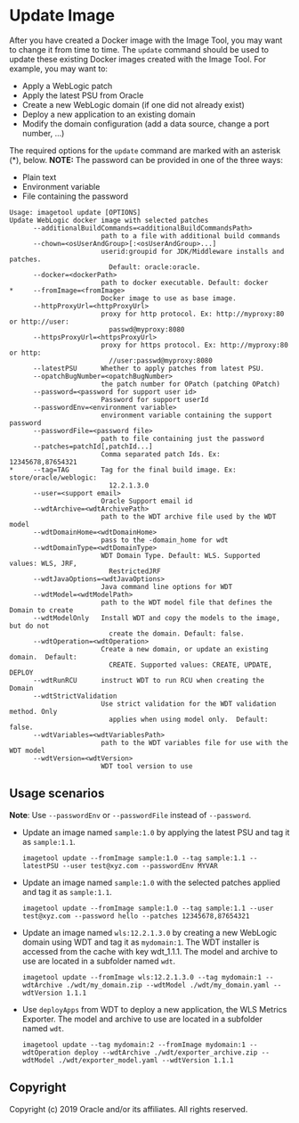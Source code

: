 # Update Image

After you have created a Docker image with the Image Tool, you may want to change it from time to time.  The `update` 
command should be used to update these existing Docker images created with the Image Tool.  For example, you may want to:
* Apply a WebLogic patch
* Apply the latest PSU from Oracle 
* Create a new WebLogic domain (if one did not already exist) 
* Deploy a new application to an existing domain
* Modify the domain configuration (add a data source, change a port number, ...)
 
The required options for the `update` command are marked with an asterisk (*), below. 
**NOTE:** The password can be provided in one of the three ways:

* Plain text
* Environment variable
* File containing the password

```
Usage: imagetool update [OPTIONS]
Update WebLogic docker image with selected patches
      --additionalBuildCommands=<additionalBuildCommandsPath>
                       path to a file with additional build commands
      --chown=<osUserAndGroup>[:<osUserAndGroup>...]
                       userid:groupid for JDK/Middleware installs and patches.
                         Default: oracle:oracle.
      --docker=<dockerPath>
                       path to docker executable. Default: docker
*     --fromImage=<fromImage>
                       Docker image to use as base image.
      --httpProxyUrl=<httpProxyUrl>
                       proxy for http protocol. Ex: http://myproxy:80 or http://user:
                         passwd@myproxy:8080
      --httpsProxyUrl=<httpsProxyUrl>
                       proxy for https protocol. Ex: http://myproxy:80 or http:
                         //user:passwd@myproxy:8080
      --latestPSU      Whether to apply patches from latest PSU.
      --opatchBugNumber=<opatchBugNumber>
                       the patch number for OPatch (patching OPatch)
      --password=<password for support user id>
                       Password for support userId
      --passwordEnv=<environment variable>
                       environment variable containing the support password
      --passwordFile=<password file>
                       path to file containing just the password
      --patches=patchId[,patchId...]
                       Comma separated patch Ids. Ex: 12345678,87654321
*     --tag=TAG        Tag for the final build image. Ex: store/oracle/weblogic:
                         12.2.1.3.0
      --user=<support email>
                       Oracle Support email id
      --wdtArchive=<wdtArchivePath>
                       path to the WDT archive file used by the WDT model
      --wdtDomainHome=<wdtDomainHome>
                       pass to the -domain_home for wdt
      --wdtDomainType=<wdtDomainType>
                       WDT Domain Type. Default: WLS. Supported values: WLS, JRF,
                         RestrictedJRF
      --wdtJavaOptions=<wdtJavaOptions>
                       Java command line options for WDT
      --wdtModel=<wdtModelPath>
                       path to the WDT model file that defines the Domain to create
      --wdtModelOnly   Install WDT and copy the models to the image, but do not
                         create the domain. Default: false.
      --wdtOperation=<wdtOperation>
                       Create a new domain, or update an existing domain.  Default:
                         CREATE. Supported values: CREATE, UPDATE, DEPLOY
      --wdtRunRCU      instruct WDT to run RCU when creating the Domain
      --wdtStrictValidation
                       Use strict validation for the WDT validation method. Only
                         applies when using model only.  Default: false.
      --wdtVariables=<wdtVariablesPath>
                       path to the WDT variables file for use with the WDT model
      --wdtVersion=<wdtVersion>
                       WDT tool version to use
```

## Usage scenarios

**Note**: Use `--passwordEnv` or `--passwordFile` instead of `--password`.

- Update an image named `sample:1.0` by applying the latest PSU and tag it as `sample:1.1`.
    ```
    imagetool update --fromImage sample:1.0 --tag sample:1.1 --latestPSU --user test@xyz.com --passwordEnv MYVAR
    ```

- Update an image named `sample:1.0` with the selected patches applied and tag it as `sample:1.1`.
    ```
    imagetool update --fromImage sample:1.0 --tag sample:1.1 --user test@xyz.com --password hello --patches 12345678,87654321
    ```

- Update an image named `wls:12.2.1.3.0` by creating a new WebLogic domain using WDT and tag it as `mydomain:1`.  The WDT 
installer is accessed from the cache with key wdt_1.1.1.  The model and archive to use are located in a subfolder named `wdt`. 
    ```
    imagetool update --fromImage wls:12.2.1.3.0 --tag mydomain:1 --wdtArchive ./wdt/my_domain.zip --wdtModel ./wdt/my_domain.yaml --wdtVersion 1.1.1
    ```
    
- Use `deployApps` from WDT to deploy a new application, the WLS Metrics Exporter.  The model and archive to use are 
located in a subfolder named `wdt`.
    ```
    imagetool update --tag mydomain:2 --fromImage mydomain:1 --wdtOperation deploy --wdtArchive ./wdt/exporter_archive.zip --wdtModel ./wdt/exporter_model.yaml --wdtVersion 1.1.1   
    ``` 
     
## Copyright
Copyright (c) 2019 Oracle and/or its affiliates. All rights reserved.
